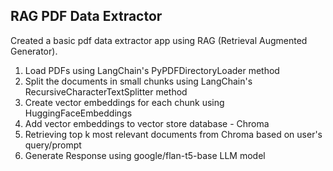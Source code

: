 ## RAG PDF Data Extractor 

Created a basic pdf data extractor app using RAG (Retrieval Augmented Generator). 
1. Load PDFs using LangChain's PyPDFDirectoryLoader method
2. Split the documents in small chunks using LangChain's RecursiveCharacterTextSplitter method
3. Create vector embeddings for each chunk using HuggingFaceEmbeddings
4. Add vector embeddings to vector store database - Chroma
5. Retrieving top k most relevant documents from Chroma based on user's query/prompt
6. Generate Response using google/flan-t5-base LLM model

